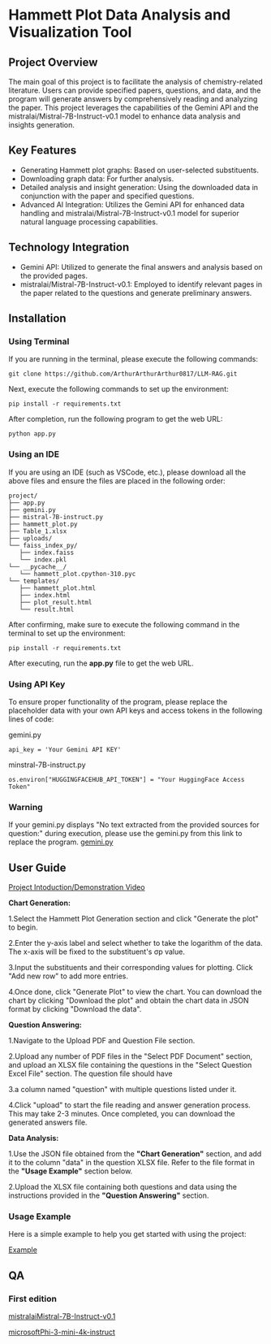 # Hammett Plot Data Analysis and Visualization Tool

## Project Overview
The main goal of this project is to facilitate the analysis of chemistry-related literature. Users can provide specified papers, questions, and data, and the program will generate answers by comprehensively reading and analyzing the paper. This project leverages the capabilities of the Gemini API and the mistralai/Mistral-7B-Instruct-v0.1 model to enhance data analysis and insights generation.

## Key Features
- Generating Hammett plot graphs: Based on user-selected substituents.
- Downloading graph data: For further analysis.
- Detailed analysis and insight generation: Using the downloaded data in conjunction with the paper and specified questions.
- Advanced AI Integration: Utilizes the Gemini API for enhanced data handling and mistralai/Mistral-7B-Instruct-v0.1 model for superior natural language processing capabilities.

## Technology Integration
- Gemini API: Utilized to generate the final answers and analysis based on the provided pages.
- mistralai/Mistral-7B-Instruct-v0.1: Employed to identify relevant pages in the paper related to the questions and generate preliminary answers.

## Installation

### Using Terminal

If you are running in the terminal, please execute the following commands:

    git clone https://github.com/ArthurArthurArthur0817/LLM-RAG.git

Next, execute the following commands to set up the environment:

    pip install -r requirements.txt

After completion, run the following program to get the web URL:

    python app.py

### Using an IDE

If you are using an IDE (such as VSCode, etc.), please download all the above files and ensure the files are placed in the following order:

 ```
project/
├── app.py
├── gemini.py
├── mistral-7B-instruct.py
├── hammett_plot.py
├── Table_1.xlsx
├── uploads/
└── faiss_index_py/
    ├── index.faiss
    └── index.pkl
└── __pycache__/
    └── hammett_plot.cpython-310.pyc
└── templates/
    ├── hammett_plot.html
    ├── index.html
    ├── plot_result.html
    └── result.html
```

After confirming, make sure to execute the following command in the terminal to set up the environment:

    pip install -r requirements.txt

After executing, run the **app.py** file to get the web URL.

### Using API Key

To ensure proper functionality of the program, please replace the placeholder data with your own API keys and access tokens in the following lines of code:

gemini.py

    api_key = 'Your Gemini API KEY'
    
minstral-7B-instruct.py

    os.environ["HUGGINGFACEHUB_API_TOKEN"] = "Your HuggingFace Access Token"


### Warning

If your gemini.py displays "No text extracted from the provided sources for question:" during execution, please use the gemini.py from this link to replace the program.
[gemini.py](https://github.com/ArthurArthurArthur0817/Educational-Big-Data/blob/main/gemini.py(for%20google%20VM))

## User Guide
[Project Intoduction/Demonstration Video](https://youtu.be/eci8HjQMh_I)


**Chart Generation:**

1.Select the Hammett Plot Generation section and click "Generate the plot" to begin.

2.Enter the y-axis label and select whether to take the logarithm of the data. The x-axis will be fixed to the substituent's σp value.

3.Input the substituents and their corresponding values for plotting. Click "Add new row" to add more entries.

4.Once done, click "Generate Plot" to view the chart. You can download the chart by clicking "Download the plot" and obtain the chart data in JSON format by clicking "Download the data".

**Question Answering:**

1.Navigate to the Upload PDF and Question File section.

2.Upload any number of PDF files in the "Select PDF Document" section, and upload an XLSX file containing the questions in the "Select Question Excel File" section. The question file should have 

3.a column named "question" with multiple questions listed under it.

4.Click "upload" to start the file reading and answer generation process. This may take 2-3 minutes. Once completed, you can download the generated answers file.

**Data Analysis:**

1.Use the JSON file obtained from the **"Chart Generation"** section, and add it to the column "data" in the question XLSX file. Refer to the file format in the **"Usage Example"** section below.

2.Upload the XLSX file containing both questions and data using the instructions provided in the **"Question Answering"** section.

### Usage Example
Here is a simple example to help you get started with using the project:

[Example](https://github.com/ArthurArthurArthur0817/LLM-RAG/blob/main/Example.pdf)



## QA
### First edition
[mistralaiMistral-7B-Instruct-v0.1](https://github.com/ArthurArthurArthur0817/LLM-RAG/blob/main/QA(mistralaiMistral-7B-Instruct-v0.1)_Dennis.docx)

[microsoftPhi-3-mini-4k-instruct](https://github.com/ArthurArthurArthur0817/LLM-RAG/blob/main/QA(microsoftPhi-3-mini-4k-instruct)_Dennis.docx)



